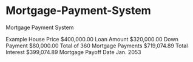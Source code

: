 # Mortgage-Payment-System
Mortgage Payment System

Example
House Price	$400,000.00
Loan Amount	$320,000.00
Down Payment	$80,000.00
Total of 360 Mortgage Payments	$719,074.89
Total Interest	$399,074.89
Mortgage Payoff Date	Jan. 2053
